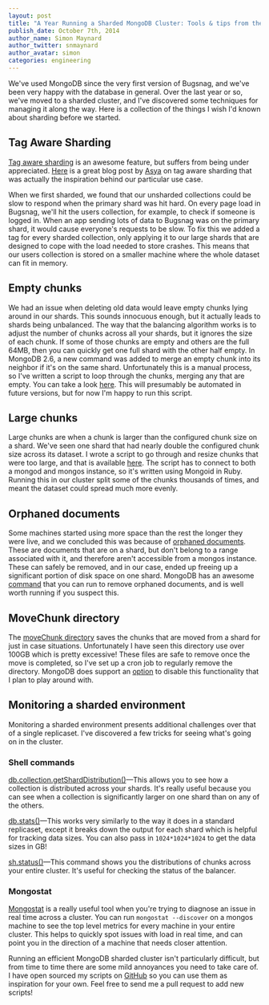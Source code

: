 ```yaml
---
layout: post
title: "A Year Running a Sharded MongoDB Cluster: Tools & tips from the frontline"
publish_date: October 7th, 2014
author_name: Simon Maynard
author_twitter: snmaynard
author_avatar: simon
categories: engineering
---
```


We've used MongoDB since the very first version of Bugsnag, and we've been very happy with the database in general. Over the last year or so, we've moved to a sharded cluster, and I've discovered some techniques for managing it along the way. Here is a collection of the things I wish I'd known about sharding before we started.

## Tag Aware Sharding

[Tag aware sharding](http://docs.mongodb.org/manual/core/tag-aware-sharding/) is an awesome feature, but suffers from being under appreciated. [Here](http://askasya.com/post/taggedcollectionbalancing) is a great blog post by [Asya](http://askasya.com/) on tag aware sharding that was actually the inspiration behind our particular use case.

When we first sharded, we found that our unsharded collections could be slow to respond when the primary shard was hit hard. On every page load in Bugsnag, we'll hit the users collection, for example, to check if someone is logged in. When an app sending lots of data to Bugsnag was on the primary shard, it would cause everyone's requests to be slow. To fix this we added a tag for every sharded collection, only applying it to our large shards that are designed to cope with the load needed to store crashes. This means that our users collection is stored on a smaller machine where the whole dataset can fit in memory.

## Empty chunks

We had an issue when deleting old data would leave empty chunks lying around in our shards. This sounds innocuous enough, but it actually leads to shards being unbalanced. The way that the balancing algorithm works is to adjust the number of chunks across all your shards, but it ignores the size of each chunk. If some of those chunks are empty and others are the full 64MB, then you can quickly get one full shard with the other half empty. In MongoDB 2.6, a new command was added to merge an empty chunk into its neighbor if it's on the same shard. Unfortunately this is a manual process, so I've written a script to loop through the chunks, merging any that are empty. You can take a look [here](https://github.com/snmaynard/mongo-scripts/blob/master/merge-chunks.js). This will presumably be automated in future versions, but for now I'm happy to run this script.

## Large chunks

Large chunks are when a chunk is larger than the configured chunk size on a shard. We've seen one shard that had nearly double the configured chunk size across its dataset. I wrote a script to go through and resize chunks that were too large, and that is available [here](https://github.com/snmaynard/mongo-scripts/blob/master/split-chunks.rb). The script has to connect to both a mongod and mongos instance, so it's written using Mongoid in Ruby. Running this in our cluster split some of the chunks thousands of times, and meant the dataset could spread much more evenly.

## Orphaned documents

Some machines started using more space than the rest the longer they were live, and we concluded this was because of [orphaned documents](http://docs.mongodb.org/manual/reference/glossary/#term-orphaned-document). These are documents that are on a shard, but don't belong to a range associated with it, and therefore aren't accessible from a mongos instance. These can safely be removed, and in our case, ended up freeing up a  significant portion of disk space on one shard. MongoDB has an awesome  [command](http://docs.mongodb.org/manual/reference/command/cleanupOrphaned/) that you can run to remove orphaned documents, and is well worth running if you suspect this.

## MoveChunk directory

The [moveChunk directory](http://docs.mongodb.org/manual/faq/sharding/#is-it-safe-to-remove-old-files-in-the-movechunk-directory) saves the chunks that are moved from a shard for just in case situations. Unfortunately I have seen this directory use over 100GB which is pretty excessive! These files are safe to remove once the move is completed, so I've set up a cron job to regularly remove the directory. MongoDB does support an [option](https://github.com/mongodb/mongo/blob/c9ae1354004e5767c45160b4efa7ad77d0185c0d/src/mongo/db/mongod_options.cpp#L372) to disable this functionality that I plan to play around with.

## Monitoring a sharded environment

Monitoring a sharded environment presents additional challenges over that of a single replicaset. I've discovered a few tricks for seeing what's going on in the cluster.

### Shell commands

[db.collection.getShardDistribution()](http://docs.mongodb.org/manual/reference/method/db.collection.getShardDistribution/)—This allows you to see how a collection is distributed across your shards. It's really useful because you can see when a collection is significantly larger on one shard than on any of the others.

[db.stats()](http://docs.mongodb.org/manual/reference/method/db.stats/)—This works very similarly to the way it does in a standard replicaset, except it breaks down the output for each shard which is helpful for tracking data sizes. You can also pass in `1024*1024*1024` to get the data sizes in GB!

[sh.status()](http://docs.mongodb.org/manual/reference/method/sh.status/)—This command shows you the distributions of chunks across your entire cluster. It's useful for checking the status of the balancer.

### Mongostat

[Mongostat](http://docs.mongodb.org/manual/reference/program/mongostat/) is a really useful tool when you're trying to diagnose an issue in real time across a cluster. You can run `mongostat --discover` on a mongos machine to see the top level metrics for every machine in your entire cluster. This helps to quickly spot issues with load in real time, and can point you in the direction of a machine that needs closer attention.

Running an efficient MongoDB sharded cluster isn't particularly difficult, but from time to time there are some mild annoyances you need to take care of. I have open sourced my scripts on [GitHub](https://github.com/snmaynard/mongo-scripts) so you can use them as inspiration for your own. Feel free to send me a pull request to add new scripts!
